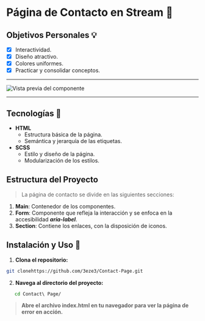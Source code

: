 # Página de Contacto en **Stream** :movie_camera:

## Objetivos Personales :bulb:

- [x] Interactividad.
- [x] Diseño atractivo.
- [x] Colores uniformes.
- [x] Practicar y consolidar conceptos.

---

![Vista previa del componente](build/assets/icons_social/)

---

## Tecnologías :wrench:

- **HTML**
  - Estructura básica de la página.
  - Semántica y jerarquía de las etiquetas.
- **SCSS**
  - Estilo y diseño de la página.
  - Modularización de los estilos.

## Estructura del Proyecto

> La página de contacto se divide en las siguientes secciones:

1. **Main**: Contenedor de los componentes.
2. **Form**: Componente que refleja la interacción y se enfoca en la accesibilidad **_aria-label_**.
3. **Section**: Contiene los enlaces, con la disposición de iconos.

## Instalación y Uso :electric_plug:

1. **Clona el repositorio:**

```bash
git clonehttps://github.com/3eze3/Contact-Page.git
```

2. **Navega al directorio del proyecto:**

```bash
   cd Contact\ Page/
```

> **Abre el archivo index.html en tu navegador para ver la página de error en acción.**
